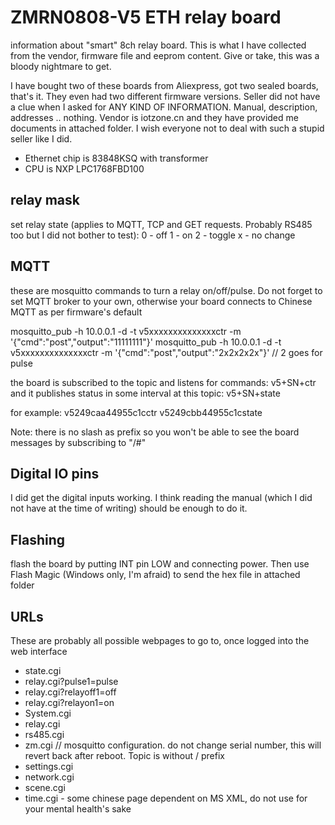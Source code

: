 # ZMRN0808-V5 ETH relay board
information about "smart" 8ch relay board. This is what I have collected from the vendor, firmware file and eeprom content. Give or take, this was a bloody nightmare to get.

I have bought two of these boards from Aliexpress, got two sealed boards, that's it. They even had two different firmware versions. Seller did not have a clue when I asked for ANY KIND OF INFORMATION. Manual, description, addresses .. nothing. Vendor is iotzone.cn and they have provided me documents in attached folder. I wish everyone not to deal with such a stupid seller like I did.

- Ethernet chip is 83848KSQ with transformer
- CPU is NXP LPC1768FBD100


## relay mask

set relay state (applies to MQTT, TCP and GET requests. Probably RS485 too but I did not bother to test):
0 - off
1 - on
2 - toggle
x - no change


## MQTT
these are mosquitto commands to turn a relay on/off/pulse. Do not forget to set MQTT broker to your own, otherwise your board connects to Chinese MQTT as per firmware's default

mosquitto_pub -h 10.0.0.1 -d -t v5xxxxxxxxxxxxxxctr -m '{"cmd":"post","output":"11111111"}' 
mosquitto_pub -h 10.0.0.1 -d -t v5xxxxxxxxxxxxxxctr -m '{"cmd":"post","output":"2x2x2x2x"}'  // 2 goes for pulse

the board is subscribed to the topic and listens for commands: v5+SN+ctr
and it publishes status in some interval at this topic: v5+SN+state

for example:
v5249caa44955c1cctr
v5249cbb44955c1cstate

Note: there is no slash as prefix so you won't be able to see the board messages by subscribing to "/#"

## Digital IO pins
I did get the digital inputs working. I think reading the manual (which I did not have at the time of writing) should be enough to do it.

## Flashing
flash the board by putting INT pin LOW and connecting power. Then use Flash Magic (Windows only, I'm afraid) to send the hex file in attached folder

## URLs
These are probably all possible webpages to go to, once logged into the web interface
- state.cgi
- relay.cgi?pulse1=pulse
- relay.cgi?relayoff1=off
- relay.cgi?relayon1=on
- System.cgi
- relay.cgi
- rs485.cgi
- zm.cgi     // mosquitto configuration. do not change serial number, this will revert back after reboot. Topic is without / prefix
- settings.cgi
- network.cgi
- scene.cgi
- time.cgi - some chinese page dependent on MS XML, do not use for your mental health's sake

